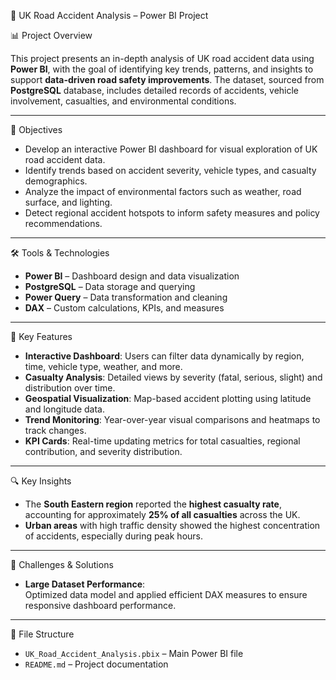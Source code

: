 🚗 UK Road Accident Analysis – Power BI Project

📊 Project Overview

This project presents an in-depth analysis of UK road accident data using **Power BI**, with the goal of identifying key trends, patterns, and insights to support **data-driven road safety improvements**. The dataset, sourced from **PostgreSQL** database, includes detailed records of accidents, vehicle involvement, casualties, and environmental conditions.

---

🎯 Objectives

- Develop an interactive Power BI dashboard for visual exploration of UK road accident data.
- Identify trends based on accident severity, vehicle types, and casualty demographics.
- Analyze the impact of environmental factors such as weather, road surface, and lighting.
- Detect regional accident hotspots to inform safety measures and policy recommendations.

---

🛠️ Tools & Technologies

- **Power BI** – Dashboard design and data visualization  
- **PostgreSQL** – Data storage and querying  
- **Power Query** – Data transformation and cleaning  
- **DAX** – Custom calculations, KPIs, and measures  

---

📌 Key Features

- **Interactive Dashboard**: Users can filter data dynamically by region, time, vehicle type, weather, and more.
- **Casualty Analysis**: Detailed views by severity (fatal, serious, slight) and distribution over time.
- **Geospatial Visualization**: Map-based accident plotting using latitude and longitude data.
- **Trend Monitoring**: Year-over-year visual comparisons and heatmaps to track changes.
- **KPI Cards**: Real-time updating metrics for total casualties, regional contribution, and severity distribution.

---

🔍 Key Insights

- The **South Eastern region** reported the **highest casualty rate**, accounting for approximately **25% of all casualties** across the UK.
- **Urban areas** with high traffic density showed the highest concentration of accidents, especially during peak hours.

---

🧩 Challenges & Solutions
- **Large Dataset Performance**:  
  Optimized data model and applied efficient DAX measures to ensure responsive dashboard performance.

---

📁 File Structure

- `UK_Road_Accident_Analysis.pbix` – Main Power BI file  
- `README.md` – Project documentation


